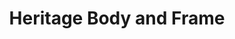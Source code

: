 ---
title: "Heritage Body and Frame"
url: /cedar-park/heritage-body-and-frame/
shop: Autowerkstatt
---